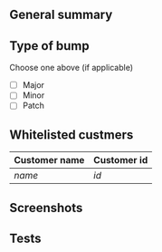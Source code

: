 <!--- Provide a general summary of the feature above -->
## General summary

<!--- Choose your type of bump of version you want to deploy -->
## Type of bump
Choose one above (if applicable)
- [ ] Major
- [ ] Minor
- [ ] Patch

<!--- If your extension is private add customer names and ids above -->
## Whitelisted custmers
| Customer name | Customer id |
|---------------|-------------|
| *name*        | *id*        |

<!--- Add some screenshots of your extensions above -->
## Screenshots

<!--- Add needed information to let reviewer test your extension locally -->
## Tests

